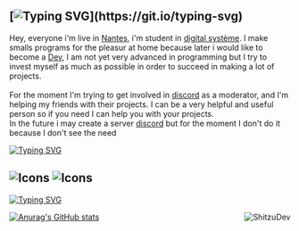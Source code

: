 [![Typing SVG](https://readme-typing-svg.herokuapp.com?font=Fira+Code&pause=1000&color=11DABF&width=435&lines=Hi!+i'm+Shitzu.)](https://git.io/typing-svg)
---
Hey, everyone i'm live in [Nantes](https://www.google.com/maps/place/Nantes/@47.2382327,-1.5603345,12z/data=!3m1!4b1!4m5!3m4!1s0x4805ee81f0a8aead:0x40d37521e0ded30!8m2!3d47.218371!4d-1.553621), i'm student in [digital système](https://www.societe.com/societe/digital-systems-451685820.html). I make smalls programs for the pleasur at home because later i would like to become a [Dev](https://www.indeed.com/career-advice/finding-a-job/types-of-developers#:~:text=A%20developer%20is%20a%20technology,for%20applications%20and%20software%20effectively.), I am not yet very advanced in programming but I try to invest myself as much as possible in order to succeed in making a lot of projects. </br>
</br> For the moment I'm trying to get involved in [discord](https://discord.com/) as a moderator, and I'm helping my friends with their projects. I can be a very helpful and useful person so if you need I can help you with your projects. </br>
In the future i may create a server [discord](https://discord.com/) but for the moment I don't do it because I don't see the need




[![Typing SVG](https://readme-typing-svg.herokuapp.com?font=Fira+Code&duration=1&pause=1000&color=00599C&width=435&lines=Languages)](https://git.io/typing-svg) 

![Icons](https://skillicons.dev/icons?i=cpp) ![Icons](https://skillicons.dev/icons?i=md) </br>
---



[![Typing SVG](https://readme-typing-svg.herokuapp.com?font=Fira+Code&duration=1&pause=1000&color=70A4FC&width=435&lines=Stats)](https://git.io/typing-svg)


<p><img align="right" src="https://github-readme-streak-stats.herokuapp.com/?user=ShitzuDev&theme=tokyonight&hide_border=true" alt="ShitzuDev" /></p>

[![Anurag's GitHub stats](https://github-readme-stats.vercel.app/api?username=ShitzuDev&theme=tokyonight)](https://github.com/ShitzuDev/github-readme-stats)

